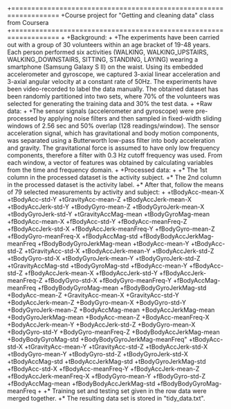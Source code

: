 +==================================================================
+Course project for "Getting and cleaning data" class from Coursera
+==================================================================
+
+Background:
+
+The experiments have been carried out with a group of 30 volunteers within an age bracket of 19-48 years. Each person performed six activities (WALKING, WALKING_UPSTAIRS, WALKING_DOWNSTAIRS, SITTING, STANDING, LAYING) wearing a smartphone (Samsung Galaxy S II) on the waist. Using its embedded accelerometer and gyroscope, we captured 3-axial linear acceleration and 3-axial angular velocity at a constant rate of 50Hz. The experiments have been video-recorded to label the data manually. The obtained dataset has been randomly partitioned into two sets, where 70% of the volunteers was selected for generating the training data and 30% the test data. 
+
+Raw data:
+
+The sensor signals (accelerometer and gyroscope) were pre-processed by applying noise filters and then sampled in fixed-width sliding windows of 2.56 sec and 50% overlap (128 readings/window). The sensor acceleration signal, which has gravitational and body motion components, was separated using a Butterworth low-pass filter into body acceleration and gravity. The gravitational force is assumed to have only low frequency components, therefore a filter with 0.3 Hz cutoff frequency was used. From each window, a vector of features was obtained by calculating variables from the time and frequency domain.
+
+Processed data:
+
+* The 1st column in the processed dataset is the activity subject.
+* The 2nd column in the processed dataset is the activity label.
+* After that, follow the means of 79 selected measurements by activity and subject:
+
+tBodyAcc-mean-X
+tBodyAcc-std-Y
+tGravityAcc-mean-Z
+tBodyAccJerk-mean-X
+tBodyAccJerk-std-Y
+tBodyGyro-mean-Z
+tBodyGyroJerk-mean-X
+tBodyGyroJerk-std-Y
+tGravityAccMag-mean
+tBodyGyroMag-mean
+fBodyAcc-mean-X
+fBodyAcc-std-Y
+fBodyAcc-meanFreq-Z
+fBodyAccJerk-std-X
+fBodyAccJerk-meanFreq-Y
+fBodyGyro-mean-Z
+fBodyGyro-meanFreq-X
+fBodyAccMag-std
+fBodyBodyAccJerkMag-meanFreq
+fBodyBodyGyroJerkMag-mean
+tBodyAcc-mean-Y
+tBodyAcc-std-Z
+tGravityAcc-std-X
+tBodyAccJerk-mean-Y
+tBodyAccJerk-std-Z
+tBodyGyro-std-X
+tBodyGyroJerk-mean-Y
+tBodyGyroJerk-std-Z
+tGravityAccMag-std
+tBodyGyroMag-std
+fBodyAcc-mean-Y
+fBodyAcc-std-Z
+fBodyAccJerk-mean-X
+fBodyAccJerk-std-Y
+fBodyAccJerk-meanFreq-Z
+fBodyGyro-std-X
+fBodyGyro-meanFreq-Y
+fBodyAccMag-meanFreq
+fBodyBodyGyroMag-mean
+fBodyBodyGyroJerkMag-std
+BodyAcc-mean-Z
+GravityAcc-mean-X
+GravityAcc-std-Y
+BodyAccJerk-mean-Z
+BodyGyro-mean-X
+BodyGyro-std-Y
+BodyGyroJerk-mean-Z
+BodyAccMag-mean
+BodyAccJerkMag-mean
+BodyGyroJerkMag-mean
+BodyAcc-mean-Z
+BodyAcc-meanFreq-X
+BodyAccJerk-mean-Y
+BodyAccJerk-std-Z
+BodyGyro-mean-X
+BodyGyro-std-Y
+BodyGyro-meanFreq-Z
+BodyBodyAccJerkMag-mean
+BodyBodyGyroMag-std
+BodyBodyGyroJerkMag-meanFreq"
+tBodyAcc-std-X
+tGravityAcc-mean-Y
+tGravityAcc-std-Z
+tBodyAccJerk-std-X
+tBodyGyro-mean-Y
+tBodyGyro-std-Z
+tBodyGyroJerk-std-X
+tBodyAccMag-std
+tBodyAccJerkMag-std
+tBodyGyroJerkMag-std
+fBodyAcc-std-X
+fBodyAcc-meanFreq-Y
+fBodyAccJerk-mean-Z
+fBodyAccJerk-meanFreq-X
+fBodyGyro-mean-Y
+fBodyGyro-std-Z
+fBodyAccMag-mean
+fBodyBodyAccJerkMag-std
+fBodyBodyGyroMag-meanFreq
+
+* Training set and testing set given in the row data were merged together.
+* The resulting data set is stored in "tidy_data.txt".